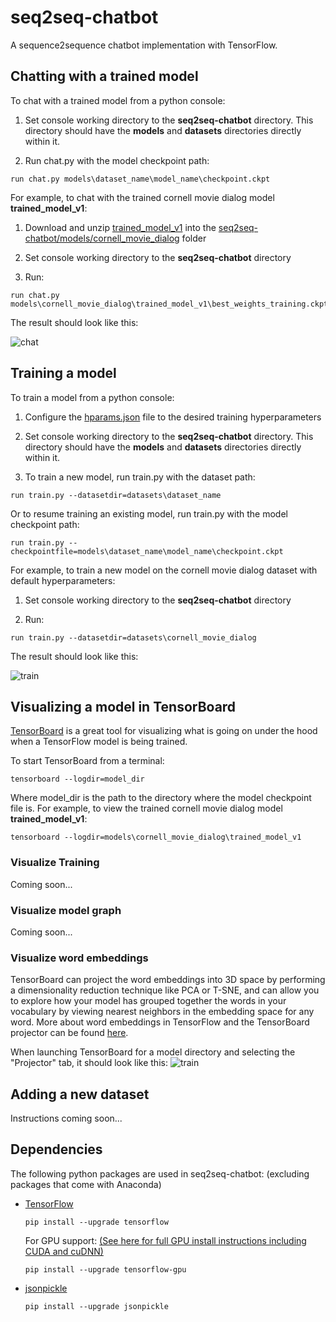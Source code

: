 # seq2seq-chatbot
A sequence2sequence chatbot implementation with TensorFlow.

## Chatting with a trained model
To chat with a trained model from a python console:

1. Set console working directory to the **seq2seq-chatbot** directory. This directory should have the **models** and **datasets** directories directly within it.

2. Run chat.py with the model checkpoint path:
```shell
run chat.py models\dataset_name\model_name\checkpoint.ckpt
```

For example, to chat with the trained cornell movie dialog model **trained_model_v1**:

1. Download and unzip [trained_model_v1](seq2seq-chatbot/models/cornell_movie_dialog/README.md) into the [seq2seq-chatbot/models/cornell_movie_dialog](seq2seq-chatbot/models/cornell_movie_dialog) folder

2. Set console working directory to the **seq2seq-chatbot** directory

3. Run:
```shell
run chat.py models\cornell_movie_dialog\trained_model_v1\best_weights_training.ckpt
```

The result should look like this:

![chat](doc_files/chat.png "chat")

## Training a model
To train a model from a python console:

1. Configure the [hparams.json](seq2seq-chatbot/hparams.json) file to the desired training hyperparameters

2. Set console working directory to the **seq2seq-chatbot** directory. This directory should have the **models** and **datasets** directories directly within it.

3. To train a new model, run train.py with the dataset path:
```shell
run train.py --datasetdir=datasets\dataset_name
```

Or to resume training an existing model, run train.py with the model checkpoint path:
```shell
run train.py --checkpointfile=models\dataset_name\model_name\checkpoint.ckpt
```

For example, to train a new model on the cornell movie dialog dataset with default hyperparameters:

1. Set console working directory to the **seq2seq-chatbot** directory

2. Run:
```shell
run train.py --datasetdir=datasets\cornell_movie_dialog
```

The result should look like this:

![train](doc_files/train.png "train")

## Visualizing a model in TensorBoard
[TensorBoard](https://www.tensorflow.org/programmers_guide/summaries_and_tensorboard) is a great tool for visualizing what is going on under the hood when a TensorFlow model is being trained.

To start TensorBoard from a terminal:
```shell
tensorboard --logdir=model_dir
```

Where model_dir is the path to the directory where the model checkpoint file is. For example, to view the trained cornell movie dialog model **trained_model_v1**:
```shell
tensorboard --logdir=models\cornell_movie_dialog\trained_model_v1
```

### Visualize Training
Coming soon...

### Visualize model graph
Coming soon...

### Visualize word embeddings
TensorBoard can project the word embeddings into 3D space by performing a dimensionality reduction technique like PCA or T-SNE, and can allow you to explore how your model has grouped together the words in your vocabulary by viewing nearest neighbors in the embedding space for any word.
More about word embeddings in TensorFlow and the TensorBoard projector can be found [here](https://www.tensorflow.org/programmers_guide/embedding).

When launching TensorBoard for a model directory and selecting the "Projector" tab, it should look like this:
![train](doc_files/tensorboard_projector.png "train")

## Adding a new dataset
Instructions coming soon...

## Dependencies
The following python packages are used in seq2seq-chatbot:
(excluding packages that come with Anaconda)

- [TensorFlow](https://www.tensorflow.org/)
    ```shell
    pip install --upgrade tensorflow
    ```
    For GPU support: [(See here for full GPU install instructions including CUDA and cuDNN)](https://www.tensorflow.org/install/)
    ```shell
    pip install --upgrade tensorflow-gpu
    ```

- [jsonpickle](https://jsonpickle.github.io/)
    ```shell
    pip install --upgrade jsonpickle
    ```
  
